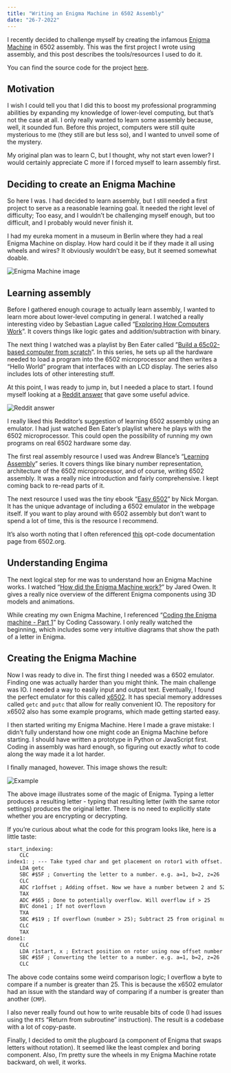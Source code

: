 ```yaml
---
title: "Writing an Enigma Machine in 6502 Assembly"
date: "26-7-2022"
---
```


I recently decided to challenge myself by creating the infamous [Enigma Machine](https://en.wikipedia.org/wiki/Enigma_machine) in 6502 assembly. This was the first project I wrote using assembly, and this post describes the tools/resources I used to do it.

You can find the source code for the project [here](https://github.com/carltheperson/assembly-enigma).

## Motivation

I wish I could tell you that I did this to boost my professional programming abilities by expanding my knowledge of lower-level computing, but that’s not the case at all. I only really wanted to learn some assembly because, well, it sounded fun. Before this project, computers were still quite mysterious to me (they still are but less so), and I wanted to unveil some of the mystery.

My original plan was to learn C, but I thought, why not start even lower? I would certainly appreciate C more if I forced myself to learn assembly first.

## Deciding to create an Enigma Machine

So here I was. I had decided to learn assembly, but I still needed a first project to serve as a reasonable learning goal. It needed the right level of difficulty; Too easy, and I wouldn’t be challenging myself enough, but too difficult, and I probably would never finish it.

I had my eureka moment in a museum in Berlin where they had a real Enigma Machine on display. How hard could it be if they made it all using wheels and wires? It obviously wouldn’t be easy, but it seemed somewhat doable.

<img src="/images/assembly-enigma/enigma-image.jpg" alt="Enigma Machine image" style="max-width: 400px">

## Learning assembly

Before I gathered enough courage to actually learn assembly, I wanted to learn more about lower-level computing in general. I watched a really interesting video by Sebastian Lague called “[Exploring How Computers Work](https://www.youtube.com/watch?v=QZwneRb-zqA)”. It covers things like logic gates and addition/subtraction with binary.

The next thing I watched was a playlist by Ben Eater called ”[Build a 65c02-based computer from scratch](https://www.youtube.com/watch?v=LnzuMJLZRdU&list=PLowKtXNTBypFbtuVMUVXNR0z1mu7dp7eH)”. In this series, he sets up all the hardware needed to load a program into the 6502 microprocessor and then writes a “Hello World” program that interfaces with an LCD display. The series also includes lots of other interesting stuff.

At this point, I was ready to jump in, but I needed a place to start. I found myself looking at a [Reddit answer](https://www.reddit.com/r/learnprogramming/comments/5dr5yb/best_way_to_learn_assembly/) that gave some useful advice.

![Reddit answer](/images/assembly-enigma/reddit.png)

I really liked this Redditor’s suggestion of learning 6502 assembly using an emulator. I had just watched Ben Eater’s playlist where he plays with the 6502 microprocessor. This could open the possibility of running my own programs on real 6502 hardware some day.

The first real assembly resource I used was Andrew Blance’s “[Learning Assembly](https://codeburst.io/an-introduction-to-6502-assembly-and-low-level-programming-7c11fa6b9cb9)” series. It covers things like binary number representation, architecture of the 6502 microprocessor, and of course, writing 6502 assembly. It was a really nice introduction and fairly comprehensive. I kept coming back to re-read parts of it.

The next resource I used was the tiny ebook “[Easy 6502](https://skilldrick.github.io/easy6502/)” by Nick Morgan. It has the unique advantage of including a 6502 emulator in the webpage itself. If you want to play around with 6502 assembly but don’t want to spend a lot of time, this is the resource I recommend.

It’s also worth noting that I often referenced [this](http://www.6502.org/tutorials/6502opcodes.html) opt-code documentation page from 6502.org.

## Understanding Engima

The next logical step for me was to understand how an Enigma Machine works. I watched “[How did the Enigma Machine work?](https://www.youtube.com/watch?v=ybkkiGtJmkM)” by Jared Owen. It gives a really nice overview of the different Enigma components using 3D models and animations.

While creating my own Enigma Machine, I referenced “[Coding the Enigma machine - Part 1](https://www.youtube.com/watch?v=sbm2dmkmqgQ&t=243s)” by Coding Cassowary. I only really watched the beginning, which includes some very intuitive diagrams that show the path of a letter in Enigma.

## Creating the Enigma Machine

Now I was ready to dive in. The first thing I needed was a 6502 emulator. Finding one was actually harder than you might think. The main challenge was IO. I needed a way to easily input and output text. Eventually, I found the perfect emulator for this called [x6502](https://github.com/haldean/x6502). It has special memory addresses called `getc` and `putc` that allow for really convenient IO. The repository for x6502 also has some example programs, which made getting started easy.

I then started writing my Enigma Machine. Here I made a grave mistake: I didn’t fully understand how one might code an Enigma Machine before starting. I should have written a prototype in Python or JavaScript first. Coding in assembly was hard enough, so figuring out exactly _what_ to code along the way made it a lot harder.

I finally managed, however. This image shows the result:

![Example](/images/assembly-enigma/example.png)

The above image illustrates some of the magic of Enigma. Typing a letter produces a resulting letter - typing that resulting letter (with the same rotor settings) produces the original letter. There is no need to explicitly state whether you are encrypting or decrypting.

If you’re curious about what the code for this program looks like, here is a little taste:

```txt
start_indexing:
	CLC
index1: ; --- Take typed char and get placement on rotor1 with offset.
	LDA getc
	SBC #$5F ; Converting the letter to a number. e.g. a=1, b=2, z=26
	CLC
	ADC r1offset ; Adding offset. Now we have a number between 2 and 52
	TAX
	ADC #$65 ; Done to potentially overflow. Will overflow if > 25
	BVC done1 ; If not overflovn
	TXA
	SBC #$19 ; If overflown (number > 25); Subtract 25 from original number
	CLC
	TAX
done1:
	CLC
	LDA r1start, x ; Extract position on rotor using now offset number
	SBC #$5F ; Converting the letter to a number. e.g. a=1, b=2, z=26
	CLC
```

The above code contains some weird comparison logic; I overflow a byte to compare if a number is greater than 25. This is because the x6502 emulator had an issue with the standard way of comparing if a number is greater than another (`CMP`).

I also never really found out how to write reusable bits of code (I had issues using the `RTS` “Return from subroutine” instruction). The result is a codebase with a lot of copy-paste.

Finally, I decided to omit the plugboard (a component of Enigma that swaps letters without rotation). It seemed like the least complex and boring component. Also, I’m pretty sure the wheels in my Enigma Machine rotate backward, oh well, it works.
